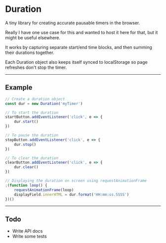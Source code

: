 # Duration

A tiny library for creating accurate pausable timers in the browser.

Really I have one use case for this and wanted to host it here for that, but it might be useful elsewhere.

It works by capturing separate start/end time blocks, and then summing their durations together.

Each Duration object also keeps itself synced to localStorage so page refreshes don't stop the timer.

---

## Example

```javascript
// Create a duration object
const dur = new Duration('myTimer')

// To start the duration
startButton.addEventListener('click', e => {
	dur.start()
})

// To pause the duration
stopButton.addEventListener('click', e => {
	dur.stop()
})

// To clear the duration
clearButton.addEventListener('click', e => {
	dur.clear()
})

// Displaying the duration on screen using requestAnimationFrame
;(function loop() {
	requestAnimationFrame(loop)
	displayField.innerHTML = dur.format('HH:mm:ss.SSSS')
})()
```

---

## Todo

- Write API docs
- Write some tests